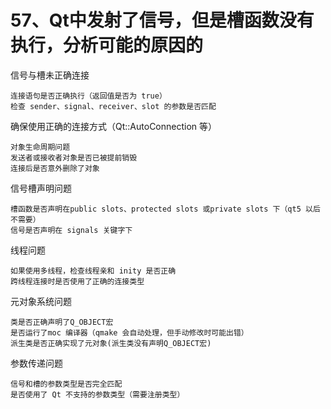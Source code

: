 # 57、**Qt中发射了信号，但是槽函数没有执行，分析可能的原因的**

信号与槽未正确连接

    连接语句是否正确执行（返回值是否为 true）
    检查 sender、signal、receiver、slot 的参数是否匹配

确保使用正确的连接方式（Qt::AutoConnection 等）

    对象生命周期问题
    发送者或接收者对象是否已被提前销毁
    连接后是否意外删除了对象

信号槽声明问题

    槽函数是否声明在public slots、protected slots 或private slots 下（qt5 以后不需要）
    信号是否声明在 signals 关键字下

线程问题

    如果使用多线程，检查线程亲和 inity 是否正确
    跨线程连接时是否使用了正确的连接类型

元对象系统问题

    类是否正确声明了Q_OBJECT宏
    是否运行了moc 编译器（qmake 会自动处理，但手动修改时可能出错）
    派生类是否正确实现了元对象(派生类没有声明Q_OBJECT宏)

参数传递问题

    信号和槽的参数类型是否完全匹配
    是否使用了 Qt 不支持的参数类型（需要注册类型）
